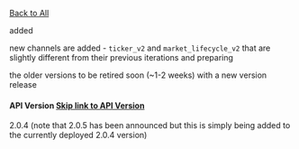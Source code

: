 [Back to All](https://trading-api.readme.io/changelog)

added

new channels are added - `ticker_v2` and `market_lifecycle_v2` that are slightly different from their previous iterations and preparing

the older versions to be retired soon (~1-2 weeks) with a new version release

#### API Version   [Skip link to API Version](https://trading-api.readme.io/changelog/websocket-upgrades-20250506\#api-version)

2.0.4 (note that 2.0.5 has been announced but this is simply being added to the currently deployed 2.0.4 version)